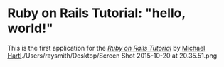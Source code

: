 # Ruby on Rails Tutorial: "hello, world!"

This is the first application for the
[*Ruby on Rails Tutorial*](http://www.railstutorial.org/)
by [Michael Hartl](http://www.michaelhartl.com/)./Users/raysmith/Desktop/Screen Shot 2015-10-20 at 20.35.51.png
